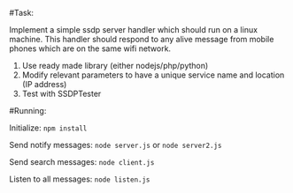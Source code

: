 #Task:

Implement a simple ssdp server handler which should run on a linux machine. This handler should respond to any alive message from mobile phones which are on the same wifi network.
1. Use ready made library (either nodejs/php/python)
2. Modify relevant parameters to have a unique service name and location (IP address)
3. Test with SSDPTester

#Running:

Initialize:
`npm install`

Send notify messages:
`node server.js` or `node server2.js`

Send search messages:
`node client.js`

Listen to all messages:
`node listen.js`
